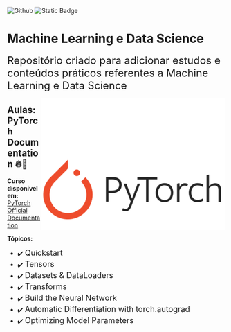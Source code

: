 ![Github](https://img.shields.io/github/last-commit/LuizGustavoVTacin/MachineLearning?style=for-the-badge) ![Static Badge](https://img.shields.io/badge/PyTorch-FF0000) 
<!-- ![Static Badge](https://img.shields.io/badge/TensorFlow-FF4500) ![Static Badge](https://img.shields.io/badge/Scikit--Learn-1e90ff) --->

# Machine Learning e Data Science

<font size="5">Repositório criado para adicionar estudos e conteúdos práticos referentes a Machine Learning e Data Science</font><br>

<img src= "images/pt3.png" align = "right" width= "425">

## Aulas: PyTorch Documentation 🔥🤖

**Curso disponível em:**
 [PyTorch Official Documentation](https://docs.pytorch.org/tutorials/beginner/basics/intro.html)

**Tópicos:**

- ✔️ <font size="4">Quickstart</font>
- ✔️ <font size="4">Tensors</font>
- ✔️ <font size="4">Datasets & DataLoaders</font>
- ✔️ <font size="4">Transforms</font>
- ✔️ <font size="4">Build the Neural Network</font>
- ✔️ <font size="4">Automatic Differentiation with torch.autograd</font>
- ✔️ <font size="4">Optimizing Model Parameters</font>


<!---
## Exercícios

Níveis de dificuldades dos exercícios:

* Fácil: 🟢
* Trabalhoso: 🟡
* Médio: :orange_circle:
* Díficil: :red_circle:



⏳ **Penguins vs Turtles - Image Classification** 🟢

Dataset retirado do [Kaggle](https://www.kaggle.com/datasets/abbymorgan/penguins-vs-turtles)
* Disponível em: [Repositório]()

⏳ **Head Gesture Recognition with Capacitive Sensors - Classification** 🟡

Dataset retirado do [Kaggle](https://www.kaggle.com/datasets/ionutcristianseverin/headgesture-recognition-with-capacitive-sensors)

* Métodos utilizados:
1. KNN (72,95%) | 

* Disponível em: [Repositorio](https://github.com/LuizGustavoVTacin/MachineLearning/tree/main/Exercicios/HeadGestureRecognition)

⏳ **Water Potability - Classification** 🟡

Dataset retirado do [Kaggle](https://www.kaggle.com/datasets/adityakadiwal/water-potability)

* Métodos utilizados:
1. 

⏳ **Stroke Prediction - Classification** 🟡

Dataset retirado do [Kaggle](https://www.kaggle.com/datasets/fedesoriano/stroke-prediction-dataset)

* Métodos utilizados:
1.

⏳ **Heart attack possibility - Classification** 🟢

Dataset retirado do [Kaggle](https://www.kaggle.com/datasets/nareshbhat/health-care-data-set-on-heart-attack-possibility)

* Métodos utilizados:
1. KNN (81.97%) | (88,52% - Hiperparâmetros) - MELHORAR

* Disponível em: [Repositorio](https://github.com/LuizGustavoVTacin/MachineLearning/tree/main/Exercicios/HeartAttackPossibility)

⏳ **Airline Passenger Satisfaction - Classification** 🟢

Dataset retirado do [Kaggle](https://www.kaggle.com/datasets/teejmahal20/airline-passenger-satisfaction)

* Métodos utilizados:
1. Árvore de Decisão (94,62%) - MELHORAR   
2. KNN (92,99%) | (94,00% - Hiperparâmetros) - MELHORAR
3. SVM 

* Disponível em: [Repositorio](https://github.com/LuizGustavoVTacin/MachineLearning/tree/main/Exercicios/AirlinePassengerSatisfaction)

**To ADD** --->
